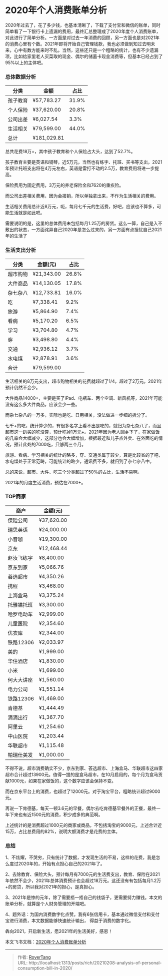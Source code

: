 # 2020年个人消费账单分析


2020年过去了，花了多少钱，也基本清晰了，下载了支付宝和微信的账单，同时简单看了一下银行卡上遗漏的费用，最终汇总整理成了2020年度个人消费账单，对此进行了简单分析。一方面是对过去一年消费的回顾，另一方面也是对2021年的消费心里有个数。2021年即将开始自己管理钱款，我也必须做到知过去明未来，心中有数方能来时不乱。当然，这些还只是一个粗略的统计，也有不少遗漏项，比如给家里老人买菜取的现金、偶尔的储蓄卡现金消费等，但基本已经占到了95%以上的主体吧。

### 总体数据分析

| 分类   | 金额           | 占比     |
|------|--------------|--------|
| 孩子教育 | ¥57,783\.27  | 31\.9% |
| 个人保险 | ¥37,620\.00  | 20\.8% |
| 公司出差 | ¥6,027\.54   | 3\.3%  |
| 生活相关 | ¥79,599\.00  | 44\.0% |
| 总计   | ¥181,029\.81 |        |

总共花费18万&#43;，其中孩子教育和个人保险占大头，达到了52.7%。

孩子教育主要是英语和钢琴，近5万元，当然也有练字、托班、买书等支出，2021年预计托班支出将在4万元左右，英语是雷打不动的2.5万，教育费用将进一步提高。

保险费用为固定费用，3万元的养老保险金和7620的重疾险。

而公司出差相关费用，因为会报销，所以单独拿出来，不作为生活相关的费用。

生活相关费用总计近8万元，呃，每月七千元的生活费，好吧，应该也不算多，可能生活就是如此吧。

需要说明的是，这里的总体费用未包括每月1.25万的房贷。这么一算，自己是入不敷出的状态，一方面诧异自己2020年是怎么过来的，另一方面有点担忧自己2021年的生活了

### 生活支出分析

| 分类   | 金额\(元\)     | 占比     |
|------|-------------|--------|
| 超市购物 | ¥21,343\.00 | 26\.8% |
| 大件商品 | ¥14,130\.05 | 17\.8% |
| 杂七杂八 | ¥12,733\.81 | 16\.0% |
| 吃    | ¥7,338\.41  | 9\.2%  |
| 旅游   | ¥5,864\.90  | 7\.4%  |
| 看病   | ¥5,170\.20  | 6\.5%  |
| 学习   | ¥3,704\.80  | 4\.7%  |
| 穿    | ¥3,498\.80  | 4\.4%  |
| 交通   | ¥2,936\.12  | 3\.7%  |
| 水电煤  | ¥2,878\.91  | 3\.6%  |
| 合计   | ¥79,599\.00 |        |

生活相关的8万元支出，超市购物相关的花费就超过了1/4，超过了2万元。2021年预计仍然不会少。

大件商品14000&#43;，主要是买了iPad、电瓶车、两个空调、新风机等，2021年可能没有这么多大件商品，应该会少一些。

而杂七杂八的一万多，实际也是吃、日用相关，没法做进一步细的拆分了。

七千&#43;的吃，统计算少的，有很多名字上看不出是吃的，就归为杂七杂八了，而且超市这一趴买的吃没算，预计吃掉1万元&#43;。2021年因为老人回乡下了，在家做饭的几率会大幅减少，这部分也会大幅增加，根据最近和儿子点外卖、在外面吃的情况，预计此处的7000吃，只够两三个月。

旅游、看病、学习相关的统计的略多，穿、交通类属于较少，算是比较省的了吧，水电煤处于正常范畴，可能统计的略少，通讯费不多，就归到了杂七杂八中。

总的来说，超市、大件、吃三个分类超过了50%的占比，生活不易啊。

2021年的月度生活消费，预估在7000&#43;。

### TOP商家

| 商户               | 金额\(元\)     |
|------------------|-------------|
| 保险公司             | ¥37,620\.00 |
| 瑞思英语             | ¥24,000\.00 |
| 小音咖              | ¥19,300\.00 |
| 京东               | ¥12,468\.44 |
| 赵汝飞练字            | ¥8,400\.00  |
| 京东到家             | ¥5,066\.76  |
| 荟选超市             | ¥4,350\.26  |
| 携程               | ¥3,468\.00  |
| 上海盒马             | ¥3,375\.24  |
| 托雅猫托班            | ¥3,300\.00  |
| 哈罗电动车            | ¥2,999\.00  |
| 儿童医院             | ¥2,354\.60  |
| 优衣库              | ¥2,344\.00  |
| 铁路12306          | ¥2,033\.97  |
| 美的               | ¥1,999\.00  |
| 华住酒店             | ¥1,830\.00  |
| 小米               | ¥1,699\.00  |
| 何大大讲座            | ¥1,560\.00  |
| 电力公司             | ¥1,551\.14  |
| 铁路12306          | ¥1,469\.00  |
| 肯德基              | ¥1,444\.49  |
| 滴滴出行             | ¥1,367\.70  |
| 阿里云              | ¥1,254\.60  |
| 中山医院             | ¥1,203\.44  |
| 华联超市             | ¥1,115\.48  |
| 帕瑞仕美发            | ¥1,000\.00  |

不得不说，超市消费确实不少，京东到家、荟选超市、上海盒马、华联超市这四家超市合计超过13900元。值得一提的是盒马超市，在10月启用的，每个月为盒马贡献1000元，如果在家做饭的，这个数字应该会保持不变。

而在京东平台上的消费，也超过了12000元。对于淘宝平台，粗略统计超过9000元。

再说一下肯德基，每天一顿3.6元的早餐，偶尔去吃肯德基早餐外的正餐，最终一年下来也有近1500元的消费，积少成多的典范啊。

上述统计的是消费超过1000元的商家或商品，不包括淘宝的9000元，上述合计近15万，占比总费用的82%，说明大额消费才是花费的主体。

### 总结

1、不炫耀，不哭穷，只有统计了数据，才发现生活的不易，这样的花费，我是怎么度过2020年的，开始有点担心自己的2021年了。

2、去除教育、保险大头，预计每月有7000元的生活费支出，教育、保险在2021年依然不会少，2021年总体消费预计也会超过18万元。这还没有有包括每月1.2万&#43;的房贷，所以我对2021年的担心，是真担心。

3、2021年是惨的元年，除了需要捂一捂自己的钱袋子，更需要努力赚钱。本文的账单分析，就算是个人财务管理的开端吧。

4、题外话：为国内消费数字化点赞。我有6张信用卡，基本通过微信支付和支付宝进行消费，本文数据能够快速统计输出， 得益于消费的数字化。

犇向2021，开启新生活，愿2021年的生活美好，感恩！

本文飞书文档：[2020年个人消费账单分析](https://rovertang.feishu.cn/docx/doxcnuFEkoRmJSNKfOvVPkiCUem) 


---

> 作者: [RoverTang](https://rovertang.com)  
> URL: http://localhost:1313/posts/rich/20210208-analysis-of-personal-consumption-bill-in-2020/  

